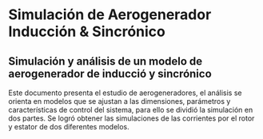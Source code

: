 # Simulación de Aerogenerador Inducción & Sincrónico 

## Simulación y análisis de un modelo de aerogenerador de inducció y sincrónico
Este documento presenta el estudio de aerogeneradores, el análisis se orienta en modelos
que se ajustan a las dimensiones, parámetros y características de control del sistema, para ello 
se dividió la simulación en dos partes. Se logró obtener las simulaciones de las corrientes 
por el rotor y estator de dos diferentes modelos.
